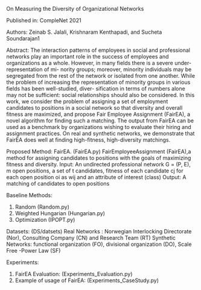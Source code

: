 On Measuring the Diversity of Organizational Networks

Published in: CompleNet 2021

Authors: Zeinab S. Jalali, Krishnaram Kenthapadi, and Sucheta Soundarajan1

Abstract: The interaction patterns of employees in social and professional networks play an important role in the success of employees and organizations as a whole. However, in many fields there is a severe under-representation of mi- nority groups; moreover, minority individuals may be segregated from the rest of the network or isolated from one another. While the problem of increasing the representation of minority groups in various fields has been well-studied, diver- sification in terms of numbers alone may not be sufficient: social relationships should also be considered. In this work, we consider the problem of assigning a set of employment candidates to positions in a social network so that diversity and overall fitness are maximized, and propose Fair Employee Assignment (FairEA), a novel algorithm for finding such a matching. The output from FairEA can be used as a benchmark by organizations wishing to evaluate their hiring and assignment practices. On real and synthetic networks, we demonstrate that FairEA does well at finding high-fitness, high-diversity matchings.

Proposed Method: FairEA. (FairEA.py)
FairEmployeeAssignment (FairEA),a method for assigning candidates to positions with the goals of maximizing fitness and diversity.
Input: An undirected professional network G = (P, E), m open positions,  a set of t candidates, fitness of each candidate cj for each open position  oi as wij and an attribute of interest (class)
Output: A matching of candidates to open positions

Baseline Methods:
  1) Random (Random.py)
  2) Weighted Hungarian (Hungarian.py)
  3) Optimization (IPOPT.py)
  
Datasets: (DS/datsets)
  Real Networks : Norwegian Interlocking Directorate (Nor), Consulting Company (CN) and Research Team (RT)
  Synthetic Networks: functional organization (FO), divisional organization (DO), Scale Free -Power Law (SF)

Experiments:
  1) FairEA Evaluation: (Experiments_Evaluation.py)
  2) Example of usage of FairEA:  (Experiments_CaseStudy.py) 
  
